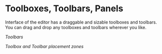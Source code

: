 # Toolboxes, Toolbars, Panels

Interface of the editor has a draggable and sizable toolboxes and toolbars. You can drag and drop any toolboxes and toolbars wherever you like.

_Toolbars_

<ImageZoom 
  alt="toolbars"
  url="screenshots/Interface/006_toolbar.png" 
  :border="true" 
/>

_Toolbox and Toolbar placement zones_

<ImageZoom 
  alt="toolbars"
  url="screenshots/Interface/002_toolboxes.png" 
  :border="true"
/>

